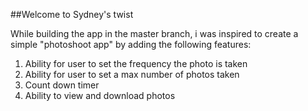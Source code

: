 ##Welcome to Sydney's twist
 
 While building the app in the master branch, i was inspired to create a simple "photoshoot app" by adding the following features: 
 
 1. Ability for user to set the frequency the photo is taken
 2. Ability for user to set a max number of photos taken
 3. Count down timer
 4. Ability to view and download photos